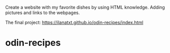 Create a website with my favorite dishes by using HTML knowledge. Adding pictures and links to the webpages.

The final project: https://ilanatxt.github.io/odin-recipes/index.html 

# odin-recipes